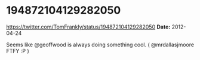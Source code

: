 # 194872104129282050
https://twitter.com/TomFrankly/status/194872104129282050
**Date:** 2012-04-24

Seems like @geoffwood is always doing something cool. ( @mrdallasjmoore FTFY :P )
